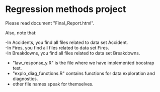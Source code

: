 # Regression methods project

Please read document "Final_Report.html".


Also, note that:

-In Accidents, you find all files related to data set Accident.\
-In Fires, you find all files related to data set Fires.\
-In Breakdowns, you find all files related to data set Breakdowns.
- "law_response_y.R" is the file where we have implemented boostrap test.
- "explo_diag_functions.R" contains functions for data exploration and diagnostics.
- other file names speak for themselves.
